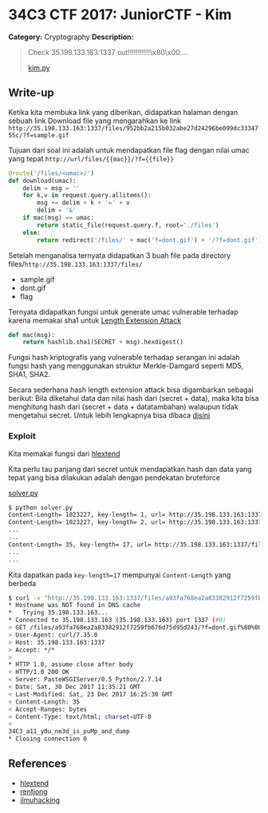 # 34C3 CTF 2017: JuniorCTF - Kim

**Category:** Cryptography
**Description:**

> Check 35.198.133.163:1337 out!!!!!!!!!!!\x80\x00....
>
> [kim.py](kim.py)

## Write-up

Ketika kita membuka link yang diberikan, didapatkan halaman dengan sebuah link Download file yang mengarahkan ke link `http://35.198.133.163:1337/files/952bb2a215b032abe27d24296be099dc3334755c/?f=sample.gif`

Tujuan dari soal ini adalah untuk mendapatkan file flag dengan nilai umac yang tepat
`http://url/files/{{mac}}/?f={{file}}`

```python
@route('/files/<umac>/')
def download(umac):
    delim = msg = ''
    for k,v in request.query.allitems():
        msg += delim + k + '=' + v
        delim = '&'
    if mac(msg) == umac:
        return static_file(request.query.f, root='./files')
    else:
        return redirect('/files/' + mac('f=dont.gif') + '/?f=dont.gif')
```

Setelah menganalisa ternyata didapatkan 3 buah file pada directory files/`http://35.198.133.163:1337/files/`
* sample.gif
* dont.gif
* flag

Ternyata didapatkan fungsi untuk generate umac vulnerable terhadap karena memakai sha1 untuk [Length Extension Attack](https://en.wikipedia.org/wiki/Length_extension_attack)

```python
def mac(msg):
    return hashlib.sha1(SECRET + msg).hexdigest()
```

Fungsi hash kriptografis yang vulnerable terhadap serangan ini adalah fungsi hash yang menggunakan struktur Merkle-Damgard seperti MD5, SHA1, SHA2.

Secara sederhana hash length extension attack bisa digambarkan sebagai berikut:
Bila diketahui data dan nilai hash dari (secret + data), maka kita bisa menghitung hash dari (secret + data + datatambahan) walaupun tidak mengetahui secret.
Untuk lebih lengkapnya bisa dibaca [disini](http://www.ilmuhacking.com/cryptography/mengeksploitasi-hash-length-extension/)

### Exploit
Kita memakai fungsi dari [hlextend](https://github.com/stephenbradshaw/hlextend)

Kita perlu tau panjang dari secret untuk mendapatkan hash dan data yang tepat
yang bisa dilakukan adalah dengan pendekatan bruteforce

[solver.py](solver.py)

```bash
$ python solver.py 
Content-Length= 1023227, key-length= 1, url= http://35.198.133.163:1337/files/a93fa768ea2a83382912f7259fb676d75d95d243/?f=dont.gif%80%00%00%00%00%00%00%00%00%00%00%00%00%00%00%00%00%00%00%00%00%00%00%00%00%00%00%00%00%00%00%00%00%00%00%00%00%00%00%00%00%00%00%00%00%00%00%00%00%00%00%00%00%00H&f=flag
Content-Length= 1023227, key-length= 2, url= http://35.198.133.163:1337/files/a93fa768ea2a83382912f7259fb676d75d95d243/?f=dont.gif%80%00%00%00%00%00%00%00%00%00%00%00%00%00%00%00%00%00%00%00%00%00%00%00%00%00%00%00%00%00%00%00%00%00%00%00%00%00%00%00%00%00%00%00%00%00%00%00%00%00%00%00%00P&f=flag
...
...
Content-Length= 35, key-length= 17, url= http://35.198.133.163:1337/files/a93fa768ea2a83382912f7259fb676d75d95d243/?f=dont.gif%80%00%00%00%00%00%00%00%00%00%00%00%00%00%00%00%00%00%00%00%00%00%00%00%00%00%00%00%00%00%00%00%00%00%00%00%00%00%C8&f=flag
...
...
```

Kita dapatkan pada `key-length=17` mempunyai `Content-Length` yang berbeda

```bash
$ curl -v "http://35.198.133.163:1337/files/a93fa768ea2a83382912f7259fb676d75d95d243/?f=dont.gif%80%00%00%00%00%00%00%00%00%00%00%00%00%00%00%00%00%00%00%00%00%00%00%00%00%00%00%00%00%00%00%00%00%00%00%00%00%00%C8&f=flag"
* Hostname was NOT found in DNS cache
*   Trying 35.198.133.163...
* Connected to 35.198.133.163 (35.198.133.163) port 1337 (#0)
> GET /files/a93fa768ea2a83382912f7259fb676d75d95d243/?f=dont.gif%80%00%00%00%00%00%00%00%00%00%00%00%00%00%00%00%00%00%00%00%00%00%00%00%00%00%00%00%00%00%00%00%00%00%00%00%00%00%C8&f=flag HTTP/1.1
> User-Agent: curl/7.35.0
> Host: 35.198.133.163:1337
> Accept: */*
> 
* HTTP 1.0, assume close after body
< HTTP/1.0 200 OK
< Server: PasteWSGIServer/0.5 Python/2.7.14
< Date: Sat, 30 Dec 2017 11:35:21 GMT
< Last-Modified: Sat, 23 Dec 2017 16:25:30 GMT
< Content-Length: 35
< Accept-Ranges: bytes
< Content-Type: text/html; charset=UTF-8
< 
34C3_a11_y0u_ne3d_is_puMp_and_dump
* Closing connection 0
```

## References

* [hlextend](https://github.com/stephenbradshaw/hlextend)
* [rentjong](http://blog.rentjong.net/2014/04/plaidctf2014-write-up-mtpox-web150.html)
* [ilmuhacking](http://www.ilmuhacking.com/cryptography/mengeksploitasi-hash-length-extension/)
